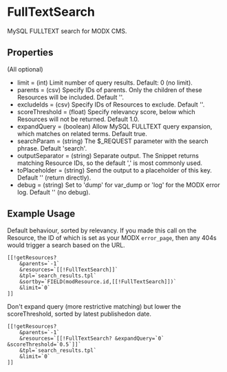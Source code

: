 # FullTextSearch
MySQL FULLTEXT search for MODX CMS.

## Properties
(All optional)
- limit = (int) Limit number of query results. Default: 0 (no limit).
- parents = (csv) Specify IDs of parents. Only the children of these Resources will be included. Default ''.
- excludeIds = (csv) Specify IDs of Resources to exclude. Default ''.
- scoreThreshold = (float) Specify relevancy score, below which Resources will not be returned. Default 1.0.
- expandQuery = (boolean) Allow MySQL FULLTEXT query expansion, which matches on related terms. Default true.
- searchParam = (string) The $\_REQUEST parameter with the search phrase. Default 'search'.
- outputSeparator = (string) Separate output. The Snippet returns matching Resource IDs, so the default ',' is most commonly used.
- toPlaceholder = (string) Send the output to a placeholder of this key. Default '' (return directly).
- debug = (string) Set to 'dump' for var_dump or 'log' for the MODX error log. Default '' (no debug).

## Example Usage

Default behaviour, sorted by relevancy. If you made this call on the Resource, the ID of which is set as your MODX `error_page`, then any 404s would trigger a search based on the URL.
```
[[!getResources?
    &parents=`-1`
    &resources=`[[!FullTextSearch]]`
    &tpl=`search_results.tpl`
    &sortby=`FIELD(modResource.id,[[!FullTextSearch]])`
    &limit=`0`
]]
```

Don't expand query (more restrictive matching) but lower the scoreThreshold, sorted by latest publishedon date.
```
[[!getResources?
    &parents=`-1`
    &resources=`[[!FullTextSearch? &expandQuery=`0` &scoreThreshold=`0.5`]]`
    &tpl=`search_results.tpl`
    &limit=`0`
]]
```
